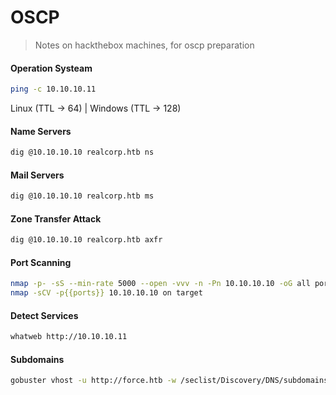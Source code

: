 # OSCP

> Notes on hackthebox machines, for oscp preparation

#### Operation Systeam

```bash
ping -c 10.10.10.11
```

Linux (TTL -> 64) | Windows (TTL -> 128) 

#### Name Servers

```bash
dig @10.10.10.10 realcorp.htb ns
```

#### Mail Servers

```bash
dig @10.10.10.10 realcorp.htb ms
```

#### Zone Transfer Attack

```bash
dig @10.10.10.10 realcorp.htb axfr
```

#### Port Scanning

```bash
nmap -p- -sS --min-rate 5000 --open -vvv -n -Pn 10.10.10.10 -oG all ports
nmap -sCV -p{{ports}} 10.10.10.10 on target
```

#### Detect Services

```bash
whatweb http://10.10.10.11
```

#### Subdomains

```bash
gobuster vhost -u http://force.htb -w /seclist/Discovery/DNS/subdomains-top1million-5000.txt -r
```
